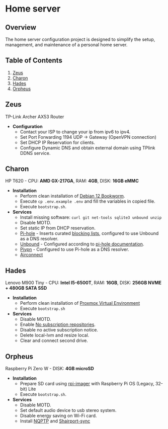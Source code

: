 # Home server

## Overview
The home server configuration project is designed to simplify the setup, management, and maintenance of a personal home server. 

## Table of Contents
1. [Zeus](#Zeus)
2. [Charon](#Charon)
3. [Hades](#Hades)
4. [Orpheus](#Orpheus)

## Zeus
TP-Link Archer AX53 Router

* **Configuration**
  * Contact your ISP to change your ip from ipv6 to ipv4.
  * Set Port Forwarding 1194 UDP -> Gateway (OpenVPN connection)
  * Set DHCP IP Reservation for clients.
  * Configure Dynamic DNS and obtain external domain using TPlink DDNS service.

## Charon
HP T620 - CPU: **AMD GX-217GA**, RAM: **4GB**, DISK: **16GB eMMC**

* **Installation**
  * Perform clean installation of [Debian 12 Bookworm](https://www.debian.org/download.en.html).
  * Execute `cp .env.example .env` and fill the variables in copied file.
  * Execute `bootstrap.sh`.
* **Services**
  * Install missing software: `curl git net-tools sqlite3 unbound unzip`
  * Disable MOTD.
  * Set static IP from DHCP reservation.
  * [Pi-hole](https://github.com/pi-hole/pi-hole) - Inserts curated [blocking lists](charon/resources/adlists.txt), configured to use Unbound as a DNS resolver.
  * [Unbound](https://nlnetlabs.nl/projects/unbound/about/) - Configured according to [pi-hole documentation](https://docs.pi-hole.net/guides/dns/unbound/).
  * [Pivpn](https://github.com/pivpn/pivpn) - Configured to use Pi-hole as a DNS resolver.
  * [Airconnect](https://github.com/philippe44/AirConnect)

## Hades
Lenovo M900 Tiny - CPU: **Intel I5-6500T**, RAM: **16GB**, DISK: **256GB NVME + 480GB SATA SSD**

* **Installation**
  * Perform clean installation of [Proxmox Virtual Environment](https://www.proxmox.com/en/downloads/proxmox-virtual-environment)
  * Execute `bootstrap.sh`
* **Services**
  * Disable MOTD.
  * Enable [No subscription repositories](https://pve.proxmox.com/wiki/Package_Repositories).
  * Disable no active subscription notice. 
  * Delete local-lvm and resize local.
  * Clear and connect second drive.

## Orpheus
Raspberry Pi Zero W - DISK: **4GB microSD**

* **Installation**
  * Prepare SD card using [rpi-imager](https://github.com/raspberrypi/rpi-imager) with Raspberry Pi OS (Legacy, 32-bit) Lite
  * Execute `bootstrap.sh`.
* **Services**
  * Disable MOTD.
  * Set default audio device to usb stereo system.
  * Disable energy saving on Wi-Fi card.
  * Install [NQPTP](https://github.com/mikebrady/nqptp) and [Shairport-sync](https://github.com/mikebrady/shairport-sync)

